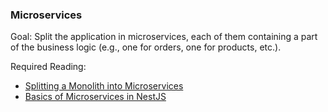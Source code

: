 ### Microservices
  
Goal: Split the application in microservices, each of them containing a part of the business logic (e.g., one for orders, one for products, etc.).

Required Reading:
- [Splitting a Monolith into Microservices](https://dzimchuk.net/splitting-a-monolith-into-microservices/)
- [Basics of Microservices in NestJS](https://docs.nestjs.com/microservices/basics)